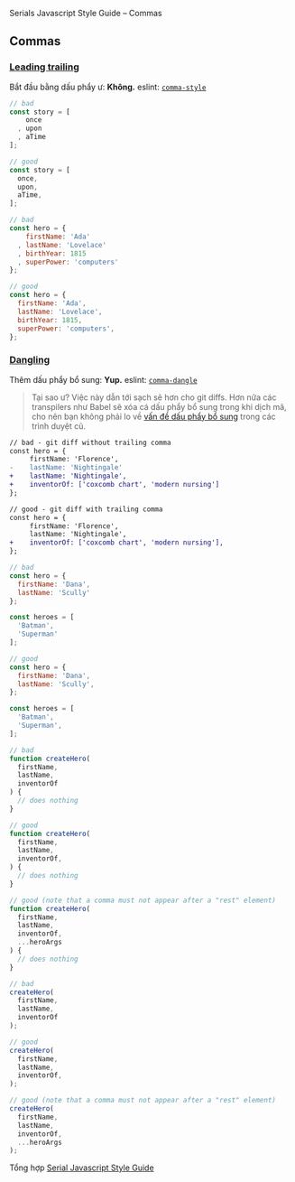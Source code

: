Serials Javascript Style Guide – Commas

## Commas

<a name="commas--leading-trailing"></a><a name="19.1"></a>
### [Leading trailing](#commas--leading-trailing) 
Bắt đầu bằng dấu phẩy ư: **Không.** eslint: [`comma-style`](https://eslint.org/docs/rules/comma-style.html)

```javascript
// bad
const story = [
    once
  , upon
  , aTime
];

// good
const story = [
  once,
  upon,
  aTime,
];

// bad
const hero = {
    firstName: 'Ada'
  , lastName: 'Lovelace'
  , birthYear: 1815
  , superPower: 'computers'
};

// good
const hero = {
  firstName: 'Ada',
  lastName: 'Lovelace',
  birthYear: 1815,
  superPower: 'computers',
};
```

<a name="commas--dangling"></a><a name="19.2"></a>
### [Dangling](#commas--dangling) 
Thêm dấu phẩy bổ sung: **Yup.** eslint: [`comma-dangle`](https://eslint.org/docs/rules/comma-dangle.html)

> Tại sao ư? Việc này dẫn tới sạch sẽ hơn cho git diffs. Hơn nữa các transpilers như Babel sẽ xóa cá dấu phẩy bổ sung trong khi dịch mã, cho nên bạn không phải lo về [vấn đề dấu phẩy bổ sung](https://github.com/airbnb/javascript/blob/es5-deprecated/es5/README.md#commas) trong các trình duyệt cũ.

```diff
// bad - git diff without trailing comma
const hero = {
     firstName: 'Florence',
-    lastName: 'Nightingale'
+    lastName: 'Nightingale',
+    inventorOf: ['coxcomb chart', 'modern nursing']
};

// good - git diff with trailing comma
const hero = {
     firstName: 'Florence',
     lastName: 'Nightingale',
+    inventorOf: ['coxcomb chart', 'modern nursing'],
};
```

```javascript
// bad
const hero = {
  firstName: 'Dana',
  lastName: 'Scully'
};

const heroes = [
  'Batman',
  'Superman'
];

// good
const hero = {
  firstName: 'Dana',
  lastName: 'Scully',
};

const heroes = [
  'Batman',
  'Superman',
];

// bad
function createHero(
  firstName,
  lastName,
  inventorOf
) {
  // does nothing
}

// good
function createHero(
  firstName,
  lastName,
  inventorOf,
) {
  // does nothing
}

// good (note that a comma must not appear after a "rest" element)
function createHero(
  firstName,
  lastName,
  inventorOf,
  ...heroArgs
) {
  // does nothing
}

// bad
createHero(
  firstName,
  lastName,
  inventorOf
);

// good
createHero(
  firstName,
  lastName,
  inventorOf,
);

// good (note that a comma must not appear after a "rest" element)
createHero(
  firstName,
  lastName,
  inventorOf,
  ...heroArgs
);
```

Tổng hợp [Serial Javascript Style Guide](/2019/05/17/serials-javascript-style-guide/)